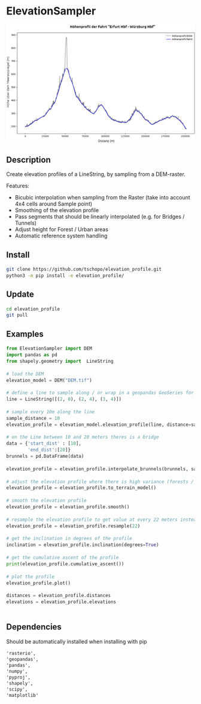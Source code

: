# ElevationSampler
![Elevation Profile](elevation_profile.png)

## Description

Create elevation profiles of a LineString, by sampling from a DEM-raster. 

Features:
- Bicubic interpolation when sampling from the Raster (take into account 4x4 cells around Sample point)
- Smoothing of the elevation profile
- Pass segments that should be linearly interpolated (e.g. for Bridges / Tunnels)
- Adjust height for Forest / Urban areas
- Automatic reference system handling

## Install

```sh
git clone https://github.com/tschopo/elevation_profile.git
python3 -m pip install -e elevation_profile/
```

## Update

```sh
cd elevation_profile
git pull
```

## Examples

```python
from ElevationSampler import DEM
import pandas as pd
from shapely.geometry import  LineString

# load the DEM
elevation_model = DEM("DEM.tif")

# define a line to sample along / or wrap in a geopandas GeoSeries for crs handling
line = LineString([(2, 0), (2, 4), (3, 4)])

# sample every 10m along the line
sample_distance = 10
elevation_profile = elevation_model.elevation_profile(line, distance=sample_distance, interpolated=True)

# on the Line between 10 and 20 meters theres is a bridge
data = {'start_dist' : [10], 
        'end_dist':[20]} 
brunnels = pd.DataFrame(data) 

elevation_profile = elevation_profile.interpolate_brunnels(brunnels, sample_distance)

# adjust the elevation profile where there is high variance (forests / urban areas)
elevation_profile = elevation_profile.to_terrain_model()

# smooth the elevation profile
elevation_profile = elevation_profile.smooth()

# resample the elevation profile to get value at every 22 meters instead 10
elevation_profile = elevation_profile.resample(22)

# get the inclination in degrees of the profile
inclination = elevation_profile.inclination(degrees=True)

# get the cumulative ascent of the profile
print(elevation_profile.cumulative_ascent())

# plot the profile
elevation_profile.plot()

distances = elevation_profile.distances
elevations = elevation_profile.elevations
 
```

## Dependencies
Should be automatically installed when installing with pip

```
'rasterio',
'geopandas',
'pandas',
'numpy',
'pyproj',
'shapely',
'scipy',
'matplotlib'
```

